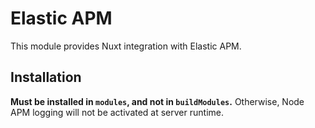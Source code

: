 # Elastic APM

This module provides Nuxt integration with Elastic APM.

## Installation

**Must be installed in `modules`, and not in `buildModules`.** Otherwise, Node
APM logging will not be activated at server runtime.
